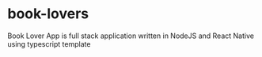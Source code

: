 # book-lovers
Book Lover App is full stack application written in NodeJS and React Native using typescript template
